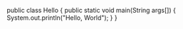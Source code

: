 public class Hello
{
public static void main(String args[])
{
System.out.println("Hello, World");
}
}
